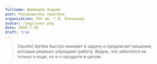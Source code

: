 ```yaml
---
fullname: Шимбирёв Андрей
post: Руководитель практики
organization: РЭУ им. Г.В. Плеханова
avatar: /img/cover.png
date: 2020-7-20
draft: true
---
```


> [!quote]
> Артём быстро вникает в задачу и предлагает решения, которые реально упрощают работу. Видно, что заботится не только о коде, но и о продукте в целом.